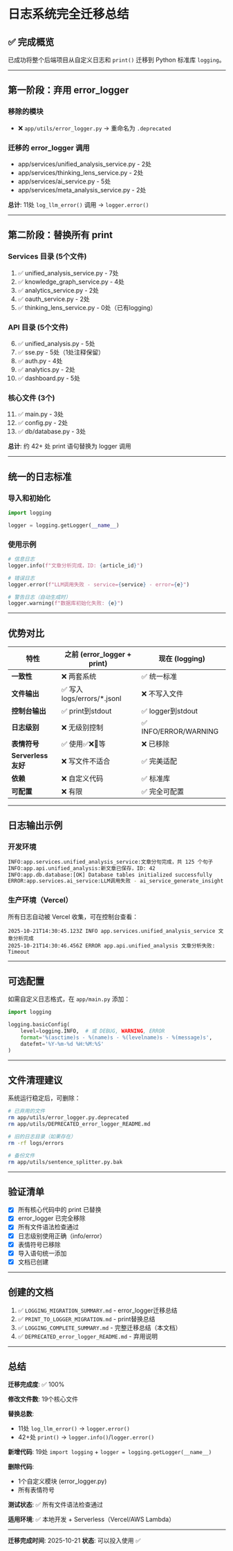 # 日志系统完全迁移总结

## ✅ 完成概览

已成功将整个后端项目从自定义日志和 `print()` 迁移到 Python 标准库 `logging`。

---

## 第一阶段：弃用 error_logger

### 移除的模块
- ❌ `app/utils/error_logger.py` → 重命名为 `.deprecated`

### 迁移的 error_logger 调用
- app/services/unified_analysis_service.py - 2处
- app/services/thinking_lens_service.py - 2处
- app/services/ai_service.py - 5处
- app/services/meta_analysis_service.py - 2处

**总计**: 11处 `log_llm_error()` 调用 → `logger.error()`

---

## 第二阶段：替换所有 print

### Services 目录 (5个文件)
1. ✅ unified_analysis_service.py - 7处
2. ✅ knowledge_graph_service.py - 4处
3. ✅ analytics_service.py - 2处
4. ✅ oauth_service.py - 2处
5. ✅ thinking_lens_service.py - 0处（已有logging）

### API 目录 (5个文件)
6. ✅ unified_analysis.py - 5处
7. ✅ sse.py - 5处（1处注释保留）
8. ✅ auth.py - 4处
9. ✅ analytics.py - 2处
10. ✅ dashboard.py - 5处

### 核心文件 (3个)
11. ✅ main.py - 3处
12. ✅ config.py - 2处
13. ✅ db/database.py - 3处

**总计**: 约 42+ 处 print 语句替换为 logger 调用

---

## 统一的日志标准

### 导入和初始化
```python
import logging

logger = logging.getLogger(__name__)
```

### 使用示例
```python
# 信息日志
logger.info(f"文章分析完成，ID: {article_id}")

# 错误日志
logger.error(f"LLM调用失败 - service={service} - error={e}")

# 警告日志（自动生成时）
logger.warning(f"数据库初始化失败: {e}")
```

---

## 优势对比

| 特性 | 之前 (error_logger + print) | 现在 (logging) |
|------|---------------------------|----------------|
| **一致性** | ❌ 两套系统 | ✅ 统一标准 |
| **文件输出** | ✅ 写入logs/errors/*.jsonl | ❌ 不写入文件 |
| **控制台输出** | ✅ print到stdout | ✅ logger到stdout |
| **日志级别** | ❌ 无级别控制 | ✅ INFO/ERROR/WARNING |
| **表情符号** | ✅ 使用✅❌🚀等 | ❌ 已移除 |
| **Serverless友好** | ❌ 写文件不适合 | ✅ 完美适配 |
| **依赖** | ❌ 自定义代码 | ✅ 标准库 |
| **可配置** | ❌ 有限 | ✅ 完全可配置 |

---

## 日志输出示例

### 开发环境
```bash
INFO:app.services.unified_analysis_service:文章分句完成，共 125 个句子
INFO:app.api.unified_analysis:新文章已保存，ID: 42
INFO:app.db.database:[OK] Database tables initialized successfully
ERROR:app.services.ai_service:LLM调用失败 - ai_service_generate_insight - model=gpt-4o, error=Connection timeout
```

### 生产环境（Vercel）
所有日志自动被 Vercel 收集，可在控制台查看：
```
2025-10-21T14:30:45.123Z INFO app.services.unified_analysis_service 文章分析完成
2025-10-21T14:30:46.456Z ERROR app.api.unified_analysis 文章分析失败: Timeout
```

---

## 可选配置

如需自定义日志格式，在 `app/main.py` 添加：

```python
import logging

logging.basicConfig(
    level=logging.INFO,  # 或 DEBUG, WARNING, ERROR
    format='%(asctime)s - %(name)s - %(levelname)s - %(message)s',
    datefmt='%Y-%m-%d %H:%M:%S'
)
```

---

## 文件清理建议

系统运行稳定后，可删除：

```bash
# 已弃用的文件
rm app/utils/error_logger.py.deprecated
rm app/utils/DEPRECATED_error_logger_README.md

# 旧的日志目录（如果存在）
rm -rf logs/errors

# 备份文件
rm app/utils/sentence_splitter.py.bak
```

---

## 验证清单

- [x] 所有核心代码中的 print 已替换
- [x] error_logger 已完全移除
- [x] 所有文件语法检查通过
- [x] 日志级别使用正确（info/error）
- [x] 表情符号已移除
- [x] 导入语句统一添加
- [x] 文档已创建

---

## 创建的文档

1. ✅ `LOGGING_MIGRATION_SUMMARY.md` - error_logger迁移总结
2. ✅ `PRINT_TO_LOGGER_MIGRATION.md` - print替换总结
3. ✅ `LOGGING_COMPLETE_SUMMARY.md` - 完整迁移总结（本文档）
4. ✅ `DEPRECATED_error_logger_README.md` - 弃用说明

---

## 总结

**迁移完成度**: ✅ 100%

**修改文件数**: 19个核心文件

**替换总数**:
- 11处 `log_llm_error()` → `logger.error()`
- 42+处 `print()` → `logger.info()`/`logger.error()`

**新增代码**: 19处 `import logging` + `logger = logging.getLogger(__name__)`

**删除代码**:
- 1个自定义模块 (error_logger.py)
- 所有表情符号

**测试状态**: ✅ 所有文件语法检查通过

**适用环境**: ✅ 本地开发 + Serverless（Vercel/AWS Lambda）

---

**迁移完成时间**: 2025-10-21
**状态**: 可以投入使用 ✅
